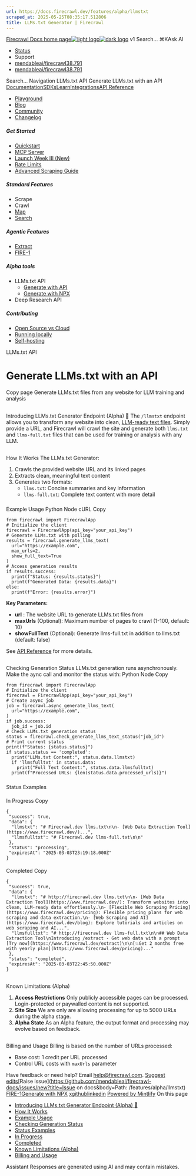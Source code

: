```yaml
---
url: https://docs.firecrawl.dev/features/alpha/llmstxt
scraped_at: 2025-05-25T08:35:17.512806
title: LLMs.txt Generator | Firecrawl
---
```


[Firecrawl Docs home page![light logo](https://mintlify.s3.us-west-1.amazonaws.com/firecrawl/logo/logo.png)![dark logo](https://mintlify.s3.us-west-1.amazonaws.com/firecrawl/logo/logo-dark.png)](https://firecrawl.dev)
v1
Search...
⌘KAsk AI
  * [Status](https://firecrawl.betteruptime.com)
  * Support
  * [mendableai/firecrawl38.791](https://github.com/mendableai/firecrawl)
  * [mendableai/firecrawl38.791](https://github.com/mendableai/firecrawl)


Search...
Navigation
LLMs.txt API
Generate LLMs.txt with an API
[Documentation](https://docs.firecrawl.dev/introduction)[SDKs](https://docs.firecrawl.dev/sdks/overview)[Learn](https://www.firecrawl.dev/blog/category/tutorials)[Integrations](https://www.firecrawl.dev/app)[API Reference](https://docs.firecrawl.dev/api-reference/introduction)
* [Playground](https://firecrawl.dev/playground)
* [Blog](https://firecrawl.dev/blog)
* [Community](https://discord.gg/gSmWdAkdwd)
* [Changelog](https://firecrawl.dev/changelog)
##### Get Started
  * [Quickstart](https://docs.firecrawl.dev/introduction)
  * [MCP Server](https://docs.firecrawl.dev/mcp)
  * [Launch Week III (New)](https://docs.firecrawl.dev/launch-week)
  * [Rate Limits](https://docs.firecrawl.dev/rate-limits)
  * [Advanced Scraping Guide](https://docs.firecrawl.dev/advanced-scraping-guide)


##### Standard Features
  * Scrape
  * Crawl
  * [Map](https://docs.firecrawl.dev/features/map)
  * [Search](https://docs.firecrawl.dev/features/search)


##### Agentic Features
  * [Extract](https://docs.firecrawl.dev/features/extract)
  * [FIRE-1](https://docs.firecrawl.dev/agents/fire-1)


##### Alpha tools
  * LLMs.txt API
    * [Generate with API](https://docs.firecrawl.dev/features/alpha/llmstxt)
    * [Generate with NPX](https://docs.firecrawl.dev/features/alpha/llmstxt-npx)
  * Deep Research API


##### Contributing
  * [Open Source vs Cloud](https://docs.firecrawl.dev/contributing/open-source-or-cloud)
  * [Running locally](https://docs.firecrawl.dev/contributing/guide)
  * [Self-hosting](https://docs.firecrawl.dev/contributing/self-host)


LLMs.txt API
# Generate LLMs.txt with an API
Copy page
Generate LLMs.txt files from any website for LLM training and analysis
## 
[​](https://docs.firecrawl.dev/features/alpha/llmstxt#introducing-llms-txt-generator-endpoint-alpha-%F0%9F%93%83)
Introducing LLMs.txt Generator Endpoint (Alpha) 📃
The `/llmstxt` endpoint allows you to transform any website into clean, [LLM-ready text files](https://www.firecrawl.dev/blog/How-to-Create-an-llms-txt-File-for-Any-Website). Simply provide a URL, and Firecrawl will crawl the site and generate both `llms.txt` and `llms-full.txt` files that can be used for training or analysis with any LLM.
## 
[​](https://docs.firecrawl.dev/features/alpha/llmstxt#how-it-works)
How It Works
The LLMs.txt Generator:
  1. Crawls the provided website URL and its linked pages
  2. Extracts clean, meaningful text content
  3. Generates two formats: 
     * `llms.txt`: Concise summaries and key information
     * `llms-full.txt`: Complete text content with more detail


### 
[​](https://docs.firecrawl.dev/features/alpha/llmstxt#example-usage)
Example Usage
Python
Node
cURL
Copy
```
from firecrawl import FirecrawlApp
# Initialize the client
firecrawl = FirecrawlApp(api_key="your_api_key")
# Generate LLMs.txt with polling
results = firecrawl.generate_llms_text(
  url="https://example.com",
  max_urls=2,
  show_full_text=True
)
# Access generation results
if results.success:
  print(f"Status: {results.status}")
  print(f"Generated Data: {results.data}")
else:
  print(f"Error: {results.error}")

```

**Key Parameters:**
  * **url** : The website URL to generate LLMs.txt files from
  * **maxUrls** (Optional): Maximum number of pages to crawl (1-100, default: 10)
  * **showFullText** (Optional): Generate llms-full.txt in addition to llms.txt (default: false)


See [API Reference](https://docs.firecrawl.dev/api-reference/endpoint/llmstxt) for more details.
## 
[​](https://docs.firecrawl.dev/features/alpha/llmstxt#checking-generation-status)
Checking Generation Status
LLMs.txt generation runs asynchronously. Make the aync call and monitor the status with:
Python
Node
Copy
```
from firecrawl import FirecrawlApp
# Initialize the client
firecrawl = FirecrawlApp(api_key="your_api_key")
# Create async job
job = firecrawl.async_generate_llms_text(
  url="https://example.com",
)
if job.success:
  job_id = job.id
# Check LLMs.txt generation status
status = firecrawl.check_generate_llms_text_status("job_id")
# Print current status
print(f"Status: {status.status}")
if status.status == 'completed':
  print("LLMs.txt Content:", status.data.llmstxt)
  if 'llmsfulltxt' in status.data:
    print("Full Text Content:", status.data.llmsfulltxt)
  print(f"Processed URLs: {len(status.data.processed_urls)}")

```

### 
[​](https://docs.firecrawl.dev/features/alpha/llmstxt#status-examples)
Status Examples
#### 
[​](https://docs.firecrawl.dev/features/alpha/llmstxt#in-progress)
In Progress
Copy
```
{
 "success": true,
 "data": {
  "llmstxt": "# Firecrawl.dev llms.txt\n\n- [Web Data Extraction Tool](https://www.firecrawl.dev/)...",
  "llmsfulltxt": "# Firecrawl.dev llms-full.txt\n\n"
 },
 "status": "processing",
 "expiresAt": "2025-03-03T23:19:18.000Z"
}

```

#### 
[​](https://docs.firecrawl.dev/features/alpha/llmstxt#completed)
Completed
Copy
```
{
 "success": true,
 "data": {
  "llmstxt": "# http://firecrawl.dev llms.txt\n\n- [Web Data Extraction Tool](https://www.firecrawl.dev/): Transform websites into clean, LLM-ready data effortlessly.\n- [Flexible Web Scraping Pricing](https://www.firecrawl.dev/pricing): Flexible pricing plans for web scraping and data extraction.\n- [Web Scraping and AI](https://www.firecrawl.dev/blog): Explore tutorials and articles on web scraping and AI...",
  "llmsfulltxt": "# http://firecrawl.dev llms-full.txt\n\n## Web Data Extraction Tool\nIntroducing /extract - Get web data with a prompt [Try now](https://www.firecrawl.dev/extract)\n\n[💥Get 2 months free with yearly plan](https://www.firecrawl.dev/pricing)..."
 },
 "status": "completed",
 "expiresAt": "2025-03-03T22:45:50.000Z"
}

```

## 
[​](https://docs.firecrawl.dev/features/alpha/llmstxt#known-limitations-alpha)
Known Limitations (Alpha)
  1. **Access Restrictions** Only publicly accessible pages can be processed. Login-protected or paywalled content is not supported.
  2. **Site Size** We are only are allowing processing for up to 5000 URLs during the alpha stage.
  3. **Alpha State** As an Alpha feature, the output format and processing may evolve based on feedback.


## 
[​](https://docs.firecrawl.dev/features/alpha/llmstxt#billing-and-usage)
Billing and Usage
Billing is based on the number of URLs processed:
  * Base cost: 1 credit per URL processed
  * Control URL costs with `maxUrls` parameter


Have feedback or need help? Email help@firecrawl.com.
[Suggest edits](https://github.com/mendableai/firecrawl-docs/edit/main/features/alpha/llmstxt.mdx)[Raise issue](https://github.com/mendableai/firecrawl-docs/issues/new?title=Issue on docs&body=Path: /features/alpha/llmstxt)
[FIRE-1](https://docs.firecrawl.dev/agents/fire-1)[Generate with NPX](https://docs.firecrawl.dev/features/alpha/llmstxt-npx)
[x](https://x.com/firecrawl_dev)[github](https://github.com/mendableai/firecrawl)[linkedin](https://www.linkedin.com/company/firecrawl)
[Powered by Mintlify](https://mintlify.com/preview-request?utm_campaign=poweredBy&utm_medium=referral&utm_source=docs.firecrawl.dev)
On this page
  * [Introducing LLMs.txt Generator Endpoint (Alpha) 📃](https://docs.firecrawl.dev/features/alpha/llmstxt#introducing-llms-txt-generator-endpoint-alpha-%F0%9F%93%83)
  * [How It Works](https://docs.firecrawl.dev/features/alpha/llmstxt#how-it-works)
  * [Example Usage](https://docs.firecrawl.dev/features/alpha/llmstxt#example-usage)
  * [Checking Generation Status](https://docs.firecrawl.dev/features/alpha/llmstxt#checking-generation-status)
  * [Status Examples](https://docs.firecrawl.dev/features/alpha/llmstxt#status-examples)
  * [In Progress](https://docs.firecrawl.dev/features/alpha/llmstxt#in-progress)
  * [Completed](https://docs.firecrawl.dev/features/alpha/llmstxt#completed)
  * [Known Limitations (Alpha)](https://docs.firecrawl.dev/features/alpha/llmstxt#known-limitations-alpha)
  * [Billing and Usage](https://docs.firecrawl.dev/features/alpha/llmstxt#billing-and-usage)


Assistant
Responses are generated using AI and may contain mistakes.

